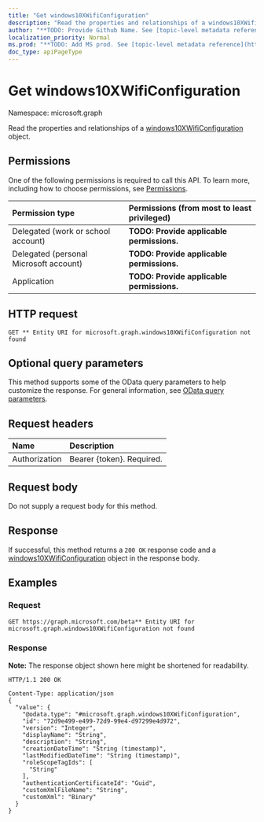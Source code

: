 ```yaml
---
title: "Get windows10XWifiConfiguration"
description: "Read the properties and relationships of a windows10XWifiConfiguration object."
author: "**TODO: Provide Github Name. See [topic-level metadata reference](https://msgo.azurewebsites.net/add/document/guidelines/metadata.html#topic-level-metadata)**"
localization_priority: Normal
ms.prod: "**TODO: Add MS prod. See [topic-level metadata reference](https://msgo.azurewebsites.net/add/document/guidelines/metadata.html#topic-level-metadata)**"
doc_type: apiPageType
---
```


# Get windows10XWifiConfiguration
Namespace: microsoft.graph

Read the properties and relationships of a [windows10XWifiConfiguration](../resources/windows10xwificonfiguration.md) object.

## Permissions
One of the following permissions is required to call this API. To learn more, including how to choose permissions, see [Permissions](/graph/permissions-reference).

|Permission type|Permissions (from most to least privileged)|
|:---|:---|
|Delegated (work or school account)|**TODO: Provide applicable permissions.**|
|Delegated (personal Microsoft account)|**TODO: Provide applicable permissions.**|
|Application|**TODO: Provide applicable permissions.**|

## HTTP request

<!-- {
  "blockType": "ignored"
}
-->
``` http
GET ** Entity URI for microsoft.graph.windows10XWifiConfiguration not found
```

## Optional query parameters
This method supports some of the OData query parameters to help customize the response. For general information, see [OData query parameters](/graph/query-parameters).

## Request headers
|Name|Description|
|:---|:---|
|Authorization|Bearer {token}. Required.|

## Request body
Do not supply a request body for this method.

## Response

If successful, this method returns a `200 OK` response code and a [windows10XWifiConfiguration](../resources/windows10xwificonfiguration.md) object in the response body.

## Examples

### Request
<!-- {
  "blockType": "request",
  "name": "get_windows10xwificonfiguration"
}
-->
``` http
GET https://graph.microsoft.com/beta** Entity URI for microsoft.graph.windows10XWifiConfiguration not found
```


### Response
**Note:** The response object shown here might be shortened for readability.
<!-- {
  "blockType": "response",
  "truncated": true,
  "@odata.type": "microsoft.graph.windows10XWifiConfiguration"
}
-->
``` http
HTTP/1.1 200 OK

Content-Type: application/json
{
  "value": {
    "@odata.type": "#microsoft.graph.windows10XWifiConfiguration",
    "id": "72d9e499-e499-72d9-99e4-d97299e4d972",
    "version": "Integer",
    "displayName": "String",
    "description": "String",
    "creationDateTime": "String (timestamp)",
    "lastModifiedDateTime": "String (timestamp)",
    "roleScopeTagIds": [
      "String"
    ],
    "authenticationCertificateId": "Guid",
    "customXmlFileName": "String",
    "customXml": "Binary"
  }
}
```

